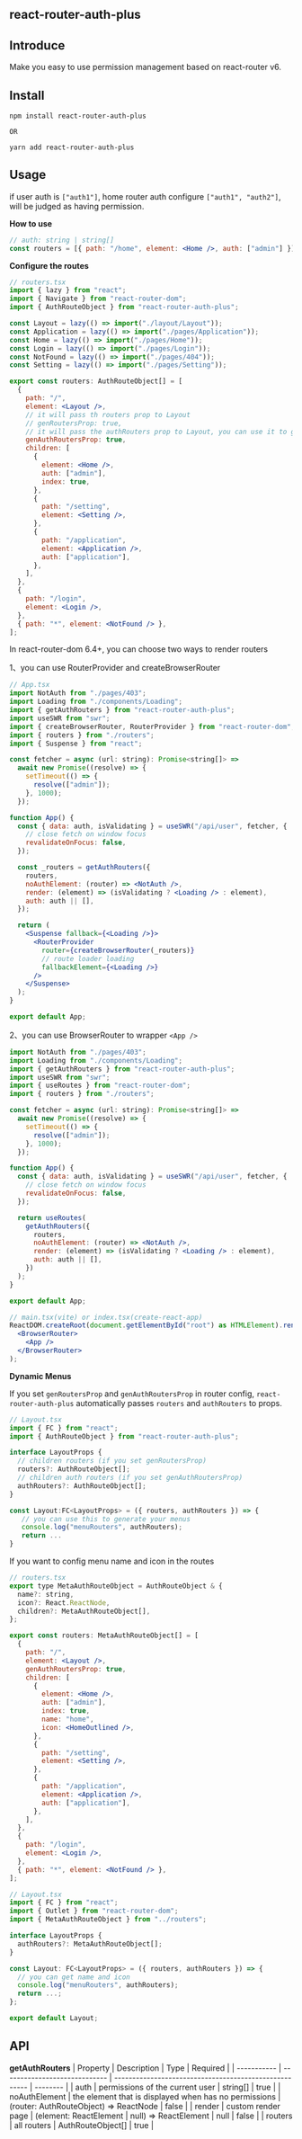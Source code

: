 ## react-router-auth-plus

## Introduce

Make you easy to use permission management based on react-router v6.

## Install

```shell
npm install react-router-auth-plus

OR

yarn add react-router-auth-plus
```

## Usage

if user auth is `["auth1"]`, home router auth configure `["auth1", "auth2"]`, will be judged as having permission.

**How to use**

```jsx
// auth: string | string[]
const routers = [{ path: "/home", element: <Home />, auth: ["admin"] }];
```

**Configure the routes**

```jsx
// routers.tsx
import { lazy } from "react";
import { Navigate } from "react-router-dom";
import { AuthRouteObject } from "react-router-auth-plus";

const Layout = lazy(() => import("./layout/Layout"));
const Application = lazy(() => import("./pages/Application"));
const Home = lazy(() => import("./pages/Home"));
const Login = lazy(() => import("./pages/Login"));
const NotFound = lazy(() => import("./pages/404"));
const Setting = lazy(() => import("./pages/Setting"));

export const routers: AuthRouteObject[] = [
  {
    path: "/",
    element: <Layout />,
    // it will pass th routers prop to Layout
    // genRoutersProp: true,
    // it will pass the authRouters prop to Layout, you can use it to generate menus
    genAuthRoutersProp: true,
    children: [
      {
        element: <Home />,
        auth: ["admin"],
        index: true,
      },
      {
        path: "/setting",
        element: <Setting />,
      },
      {
        path: "/application",
        element: <Application />,
        auth: ["application"],
      },
    ],
  },
  {
    path: "/login",
    element: <Login />,
  },
  { path: "*", element: <NotFound /> },
];
```

In react-router-dom 6.4+, you can choose two ways to render routers

1、you can use RouterProvider and createBrowserRouter

```jsx
// App.tsx
import NotAuth from "./pages/403";
import Loading from "./components/Loading";
import { getAuthRouters } from "react-router-auth-plus";
import useSWR from "swr";
import { createBrowserRouter, RouterProvider } from "react-router-dom";
import { routers } from "./routers";
import { Suspense } from "react";

const fetcher = async (url: string): Promise<string[]> =>
  await new Promise((resolve) => {
    setTimeout(() => {
      resolve(["admin"]);
    }, 1000);
  });

function App() {
  const { data: auth, isValidating } = useSWR("/api/user", fetcher, {
    // close fetch on window focus
    revalidateOnFocus: false,
  });

  const _routers = getAuthRouters({
    routers,
    noAuthElement: (router) => <NotAuth />,
    render: (element) => (isValidating ? <Loading /> : element),
    auth: auth || [],
  });

  return (
    <Suspense fallback={<Loading />}>
      <RouterProvider
        router={createBrowserRouter(_routers)}
        // route loader loading
        fallbackElement={<Loading />}
      />
    </Suspense>
  );
}

export default App;
```

2、you can use BrowserRouter to wrapper `<App />`

```jsx
import NotAuth from "./pages/403";
import Loading from "./components/Loading";
import { getAuthRouters } from "react-router-auth-plus";
import useSWR from "swr";
import { useRoutes } from "react-router-dom";
import { routers } from "./routers";

const fetcher = async (url: string): Promise<string[]> =>
  await new Promise((resolve) => {
    setTimeout(() => {
      resolve(["admin"]);
    }, 1000);
  });

function App() {
  const { data: auth, isValidating } = useSWR("/api/user", fetcher, {
    // close fetch on window focus
    revalidateOnFocus: false,
  });

  return useRoutes(
    getAuthRouters({
      routers,
      noAuthElement: (router) => <NotAuth />,
      render: (element) => (isValidating ? <Loading /> : element),
      auth: auth || [],
    })
  );
}

export default App;
```

```jsx
// main.tsx(vite) or index.tsx(create-react-app)
ReactDOM.createRoot(document.getElementById("root") as HTMLElement).render(
  <BrowserRouter>
    <App />
  </BrowserRouter>
);
```

**Dynamic Menus**

If you set `genRoutersProp` and `genAuthRoutersProp` in router config, `react-router-auth-plus` automatically passes `routers` and `authRouters` to props.

```jsx
// Layout.tsx
import { FC } from "react";
import { AuthRouteObject } from "react-router-auth-plus";

interface LayoutProps {
  // children routers (if you set genRoutersProp)
  routers?: AuthRouteObject[];
  // children auth routers (if you set genAuthRoutersProp)
  authRouters?: AuthRouteObject[];
}

const Layout:FC<LayoutProps> = ({ routers, authRouters }) => {
   // you can use this to generate your menus
   console.log("menuRouters", authRouters);
   return ...
}
```

If you want to config menu name and icon in the routes

```jsx
// routers.tsx
export type MetaAuthRouteObject = AuthRouteObject & {
  name?: string,
  icon?: React.ReactNode,
  children?: MetaAuthRouteObject[],
};

export const routers: MetaAuthRouteObject[] = [
  {
    path: "/",
    element: <Layout />,
    genAuthRoutersProp: true,
    children: [
      {
        element: <Home />,
        auth: ["admin"],
        index: true,
        name: "home",
        icon: <HomeOutlined />,
      },
      {
        path: "/setting",
        element: <Setting />,
      },
      {
        path: "/application",
        element: <Application />,
        auth: ["application"],
      },
    ],
  },
  {
    path: "/login",
    element: <Login />,
  },
  { path: "*", element: <NotFound /> },
];
```

```jsx
// Layout.tsx
import { FC } from "react";
import { Outlet } from "react-router-dom";
import { MetaAuthRouteObject } from "../routers";

interface LayoutProps {
  authRouters?: MetaAuthRouteObject[];
}

const Layout: FC<LayoutProps> = ({ routers, authRouters }) => {
  // you can get name and icon
  console.log("menuRouters", authRouters);
  return ...;
};

export default Layout;

```

## API

**getAuthRouters**
| Property | Description | Type | Required |
| ----------- | ----------------------------- | ------------------------------------------------------ | -------- |
| auth | permissions of the current user | string[] | true |
| noAuthElement | the element that is displayed when has no permissions | (router: AuthRouteObject) => ReactNode | false |
| render | custom render page | (element: ReactElement \| null) => ReactElement \| null | false |
| routers | all routers | AuthRouteObject[] | true |

